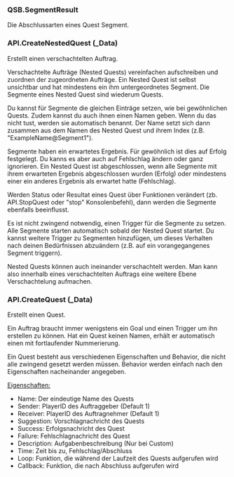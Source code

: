 ### QSB.SegmentResult

Die Abschlussarten eines Quest Segment.

### API.CreateNestedQuest (_Data)

Erstellt einen verschachtelten Auftrag.

 Verschachtelte Aufträge (Nested Quests) vereinfachen aufschreiben und
 zuordnen der zugeordneten Aufträge. Ein Nested Quest ist selbst unsichtbar
 und hat mindestens ein ihm untergeordnetes Segment. Die Segmente eines
 Nested Quest sind wiederum Quests.

 Du kannst für Segmente die gleichen Einträge setzen, wie bei gewöhnlichen
 Quests. Zudem kannst du auch ihnen einen Namen geben. Wenn du das nicht tust,
 werden sie automatisch benannt. Der Name setzt sich dann zusammen aus dem
 Namen des Nested Quest und ihrem Index (z.B. "ExampleName@Segment1").

 Segmente haben ein erwartetes Ergebnis. Für gewöhnlich ist dies auf Erfolg
 festgelegt. Du kanns es aber auch auf Fehlschlag ändern oder ganz ignorieren.
 Ein Nested Quest ist abgeschlossen, wenn alle Segmente mit ihrem erwarteten
 Ergebnis abgeschlossen wurden (Erfolg) oder mindestens einer ein anderes
 Ergebnis als erwartet hatte (Fehlschlag).

 Werden Status oder Resultat eines Quest über Funktionen verändert (zb.
 API.StopQuest oder "stop" Konsolenbefehl), dann werden die Segmente
 ebenfalls beeinflusst.

 Es ist nicht zwingend notwendig, einen Trigger für die Segmente zu setzen.
 Alle Segmente starten automatisch sobald der Nested Quest startet. Du kannst
 weitere Trigger zu Segmenten hinzufügen, um dieses Verhalten nach deinen
 Bedürfnissen abzuändern (z.B. auf ein vorangegangenes Segment triggern).

 Nested Quests können auch ineinander verschachtelt werden. Man kann also
 innerhalb eines verschachtelten Auftrags eine weitere Ebene Verschachtelung
 aufmachen.


### API.CreateQuest (_Data)

Erstellt einen Quest.

 Ein Auftrag braucht immer wenigstens ein Goal und einen Trigger um ihn
 erstellen zu können. Hat ein Quest keinen Namen, erhält er automatisch
 einen mit fortlaufender Nummerierung.

 Ein Quest besteht aus verschiedenen Eigenschaften und Behavior, die nicht
 alle zwingend gesetzt werden müssen. Behavior werden einfach nach den
 Eigenschaften nacheinander angegeben.
 <p><u>Eigenschaften:</u></p>
 <ul>
 <li>Name: Der eindeutige Name des Quests</li>
 <li>Sender: PlayerID des Auftraggeber (Default 1)</li>
 <li>Receiver: PlayerID des Auftragnehmer (Default 1)</li>
 <li>Suggestion: Vorschlagnachricht des Quests</li>
 <li>Success: Erfolgsnachricht des Quest</li>
 <li>Failure: Fehlschlagnachricht des Quest</li>
 <li>Description: Aufgabenbeschreibung (Nur bei Custom)</li>
 <li>Time: Zeit bis zu, Fehlschlag/Abschluss</li>
 <li>Loop: Funktion, die während der Laufzeit des Quests aufgerufen wird</li>
 <li>Callback: Funktion, die nach Abschluss aufgerufen wird</li>
 </ul>


